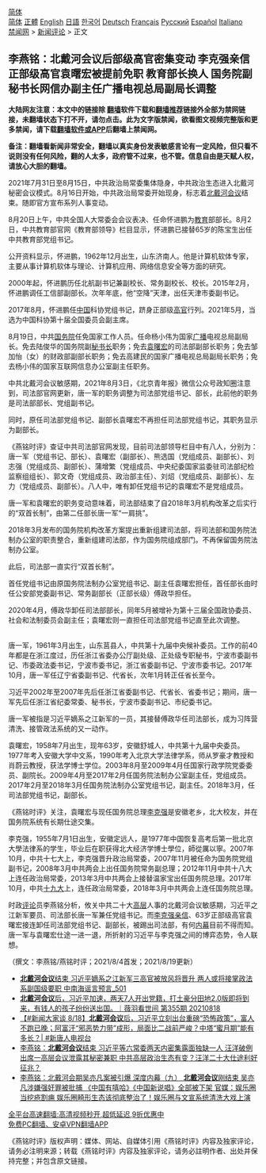  <!-- 面包屑导航 --> <div class="breadcrumb"><!-- GTranslate: https://gtranslate.io/ -->  <div class="switcher notranslate">  <div class="selected">  <a href="#" onclick="return false;"> 简体</a>  </div>  <div class="option">  <a href="https://www.bannedbook.org" onclick="doGTranslate('zh-CN|zh-CN');jQuery('div.switcher div.selected a').html(jQuery(this).html());return false;" title="简体中文" class="nturl selected"> 简体</a>  <a href="https://www.bannedbook.org/zh-tw/" onclick="doGTranslate('zh-CN|zh-TW');jQuery('div.switcher div.selected a').html(jQuery(this).html());return false;" title="繁體中文" class="nturl"> 正體</a>  <a href="https://www.bannedbook.org/en/" onclick="doGTranslate('zh-CN|en');jQuery('div.switcher div.selected a').html(jQuery(this).html());return false;" title="English" class="nturl"> English</a>  <a href="https://www.bannedbook.org/ja/" onclick="doGTranslate('zh-CN|ja');jQuery('div.switcher div.selected a').html(jQuery(this).html());return false;" title="日本語" class="nturl"> 日語</a>  <a href="https://www.bannedbook.org/ko/" onclick="doGTranslate('zh-CN|ko');jQuery('div.switcher div.selected a').html(jQuery(this).html());return false;" title="한국어" class="nturl"> 한국어</a>  <a href="https://www.bannedbook.org/de/" onclick="doGTranslate('zh-CN|de');jQuery('div.switcher div.selected a').html(jQuery(this).html());return false;" title="Deutsch" class="nturl"> Deutsch</a>  <a href="https://www.bannedbook.org/fr/" onclick="doGTranslate('zh-CN|fr');jQuery('div.switcher div.selected a').html(jQuery(this).html());return false;" title="Français" class="nturl"> Français</a>  <a href="https://www.bannedbook.org/ru/" onclick="doGTranslate('zh-CN|ru');jQuery('div.switcher div.selected a').html(jQuery(this).html());return false;" title="Русский" class="nturl"> Русский</a>  <a href="https://www.bannedbook.org/es/" onclick="doGTranslate('zh-CN|es');jQuery('div.switcher div.selected a').html(jQuery(this).html());return false;" title="Español" class="nturl"> Español</a>  <a href="https://www.bannedbook.org/it/" onclick="doGTranslate('zh-CN|it');jQuery('div.switcher div.selected a').html(jQuery(this).html());return false;" title="Italiano" class="nturl"> Italiano</a>  </div>  </div>      <div class='breadcrumb-sub'><!-- Breadcrumb NavXT 6.3.0 --> <a href="https://www.bannedbook.org/" class="home">禁闻网</a> &gt; <a href="https://www.bannedbook.org/bnews/comments/" class="category">新闻评论</a> &gt; 正文</div></div><h2>李燕铭：北戴河会议后部级高官密集变动 李克强亲信正部级高官袁曙宏被提前免职 教育部长换人 国务院副秘书长网信办副主任广播电视总局副局长调整</h2> <p class="notice"><b>大陆网友注意：本文中的链接除 <a href="https://github.com/bannedbook/fanqiang" >翻墙</a>软件下载和<a href="https://github.com/killgcd/justmysocks/blob/master/README.md">翻墙推荐</a>链接外全部为禁网链接，未翻墙状态下打不开，请勿点击。此为文字版禁闻，欲看图文视频完整版和更多禁闻，请下载<a href="https://github.com/bannedbook/fanqiang">翻墙软件或APP</a>后翻墙上禁闻网。</p><p>备注：翻墙看新闻非常安全，翻墙以真实身份发表敏感言论有一定风险，但只看不说则没有任何风险，翻的人太多，政府管不过来，也不管。信息自由是天赋人权，请放心大胆的翻墙。</b></p>  <div class="entry"> <p></p> <p>2021年7月31日至8月15日&#65292;中共政治局常委集体隐身&#65292;中共政治生态进入北戴河秘密会议模式&#12290;8月16日开始&#65292;中共政治局常委开始现身&#65292;标志着<a href="https://www.bannedbook.org/bnews/tag/%e5%8c%97%e6%88%b4%e6%b2%b3%e4%bc%9a%e8%ae%ae/" class="st_tag internal_tag" rel="tag" title="标签 北戴河会议 下的日志">北戴河会议</a>结束&#12290;随即官方宣布系列人事变动&#12290;</p> <p>   8月20日上午&#65292;中共全国人大常委会会议表决&#12289;任命怀进鹏为<a href="https://www.bannedbook.org/bnews/tag/%e6%95%99%e8%82%b2/" class="st_tag internal_tag" rel="tag" title="标签 教育 下的日志">教育</a>部部长&#12290;8月2日&#65292;中共教育部官网&#12298;教育部领导&#12299;栏目显示&#65292;怀进鹏已接替65岁的陈宝生出任中共教育部党组书记&#12290;</p> <p>公开资料显示&#65292;怀进鹏&#65292;1962年12月出生&#65292;山东济南人&#12290;他是计算机软体专家&#65292;主要从事计算机软体与理论&#12289;计算机应用&#12289;网络信息安全等方面的研究&#12290;</p> <p>2000年起&#65292;怀进鹏历任北航副书记兼副校长&#12289;常务副校长&#12289;校长&#12290;2015年2月&#65292;怀进鹏调任工信部副部长&#12290;次年年底&#65292;他&#8220;空降&#8221;天津&#65292;出任天津市委副书记&#12290;</p> <p>2017年8月&#65292;怀进鹏任<span class='wp_keywordlink_affiliate'><a href="https://www.bannedbook.org/" title="中国" target="_blank">中国</a></span>科协党组书记&#65292;跻身正部级<a href="https://www.bannedbook.org/bnews/tag/%E9%AB%98%E5%AE%98/" class="st_tag internal_tag" rel="tag" title="标签 高官 下的日志">高官</a>行列&#12290;2021年5月&#65292;当选为中国科协第十届全国委员会副主席&#12290;</p>  <p>8月19日&#65292;中共<a href="https://www.bannedbook.org/bnews/tag/%e5%9b%bd%e5%8a%a1%e9%99%a2/" class="st_tag internal_tag" rel="tag" title="标签 国务院 下的日志">国务院</a>任免国家工作人员&#12290;任命杨小伟为国家<a href="https://www.bannedbook.org/bnews/tag/%E5%B9%BF%E6%92%AD/" class="st_tag internal_tag" rel="tag" title="标签 广播 下的日志">广播</a>电视总局副局长&#12290;免去陆俊华的国务院副<a href="https://www.bannedbook.org/bnews/tag/%E7%A7%98%E4%B9%A6%E9%95%BF/" class="st_tag internal_tag" rel="tag" title="标签 秘书长 下的日志">秘书长</a>职务&#65307;免去<a href="https://www.bannedbook.org/bnews/tag/%e8%a2%81%e6%9b%99%e5%ae%8f/" class="st_tag internal_tag" rel="tag" title="标签 袁曙宏 下的日志">袁曙宏</a>的司法部副部长职务&#65307;免去邹加怡&#65288;女&#65289;的财政部副部长职务&#65307;免去高建民的国家广播电视总局副局长职务&#65307;免去杨小伟的国家互联网信息办公室副主任职务&#12290;</p> <p>   中共北戴河会议敏感期&#65292;2021年8月3日&#65292;&#12298;北京青年报&#12299;微信公众号政知圈注意到&#65292;司法部官网更新&#65292;唐一军的职务调整为司法部党组书记&#12289;部长&#65292;此前他的职务是司法部部长&#12289;党组副书记&#12290;</p> <p>同时&#65292;原任司法部党组书记&#12289;副部长袁曙宏不再担任司法部党组书记&#65292;其职务显示为副部长&#12290;</p> <p>&#12298;燕铭时评&#12299;查证中共司法部官网发现&#65292;目前司法部领导栏目中有八人&#65292;分别为&#65306;唐一军&#65288;党组书记&#12289;部长&#65289;&#12289;袁曙宏&#65288;副部长&#65289;&#12289;熊选国&#65288;党组成员&#12289;副部长&#65289;&#12289;刘志强&#65288;党组成员&#12289;副部长&#65289;&#12289;蒲增繁&#65288;党组成员&#12289;中央纪委国家监委驻司法部纪检监察组组长&#65289;&#12289;郭文奇&#65288;党组成员&#12289;政治部主任&#65289;&#12289;刘炤&#65288;党组成员&#12289;副部长&#65289;&#12289;左力&#65288;党组成员&#12289;副部长&#65289;&#12290;八人中&#65292;唯有卸任党组书记的袁曙宏不是党组成员&#12290;</p> <p>唐一军和袁曙宏的职务变动意味着&#65292;司法部结束了自2018年3月机构改革之后实行的&#8220;双首长制&#8221;&#65292;由第二任部长唐一军&#8220;一肩挑&#8221;&#12290;</p> <p>2018年3月发布的国务院机构改革方案提出重新组建司法部&#65292;将司法部和国务院法制办公室的职责整合&#65292;重新组建司法部&#65292;作为国务院组成部门&#12290;不再保留国务院法制办公室&#12290;</p>  <p>此后&#65292;司法部一直实行&#8220;双首长制&#8221;&#12290;</p> <p>首任党组书记由原国务院法制办公室党组书记&#12289;副主任袁曙宏担任&#65292;首任部长由时任公安部党委副书记&#12289;常务副部长&#65288;正部长级&#65289;傅政华担任&#12290;</p> <p>2020年4月&#65292;傅政华卸任司法部部长&#65292;同年5月被增补为第十三届全国政协委员&#12289;社会和法制委员会副主任&#65307;袁曙宏则一直担任司法部党组书记直至此次调整&#12290;<br />&nbsp;</p> <p>   唐一军&#65292;1961年3月出生&#65292;山东莒县人&#65292;中共第十九届中央候补委员&#12290;工作的前40年都是在浙江度过&#65292;历任浙江省委办公厅副处级&#12289;正处级专职秘书&#65292;宁波市委副书记&#12289;市委政法委书记&#65292;宁波市委书记&#65292;浙江省委副书记&#12289;宁波市委书记&#12290;2017年10月&#65292;唐一军任辽宁省委副书记&#12289;代省长&#65292;次年1月转正任省长至今&#12290;</p> <p>习近平2002年至2007年先后任浙江省委副书记&#12289;代省长&#12289;省委书记&#65307;期间&#65292;唐一军先后任浙江省纪委常委&#12289;秘书长&#65292;宁波市委副书记&#12289;市纪委书记&#12290;</p> <p>唐一军被指是习近平嫡系之江新军的一员&#65292;其接替傅政华任司法部长&#65292;成为习阵营清洗&#12289;接管政法系统的又一动作&#12290;</p>  <p>袁曙宏&#65292;1958年7月出生&#65292;现年63岁&#65292;安徽舒城人&#65292;中共第十九届中央委员&#12290;1977年考入安徽大学中文系&#65292;1990年考入北京大学法律学系&#65292;师从罗豪才教授和肖蔚云教授&#65292;获法学博士学位&#12290;2003年8月至2009年4月任国家行政学院党委委员&#12289;副院长&#12290;2009年4月至2017年2月任国务院法制办公室副主任&#65292;党组成员&#12290;2017年2月至2018年3月任国务院法制办公室党组书记&#65292;副主任&#12290;2018年3月&#65292;任司法部党组书记&#65292;副部长&#12290; </p> <p>   &#12298;燕铭时评&#12299;关注&#65292;袁曙宏与现任国务院总理<a href="https://www.bannedbook.org/bnews/tag/%e6%9d%8e%e5%85%8b%e5%bc%ba/" class="st_tag internal_tag" rel="tag" title="标签 李克强 下的日志">李克强</a>是安徽老乡&#65292;北大校友&#65292;并在国务院系统有长期仕途交集&#12290;</p> <p>李克强&#65292;1955年7月1日出生&#65292;安徽定远人&#65292;是1977年中国恢复高考后第一批北京大學法律系的学生&#65292;毕业后在职获得北大经济学博士學位&#65292;師從厲以寧&#12290;2007年10月&#65292;中共十七大上&#65292;李克强晋升政治局常委&#65292;2007年11月被任命为国务院党组副书记&#65292;2008年3月中共两会上出任国务院常务副总理&#65307;2012年11月中共十八大上连任政治局常委&#65292;2013年3月中共两会上接替温家宝出任国务院总理&#12290;2017年10月&#65292;中共<a href="https://www.bannedbook.org/bnews/tag/%e5%8d%81%e4%b9%9d%e5%a4%a7/" class="st_tag internal_tag" rel="tag" title="标签 十九大 下的日志">十九大</a>上&#65292;连任政治局常委&#65292;2018年3月中共两会上连任国务院总理&#12290;</p> <p>时政<span class='wp_keywordlink_affiliate'><a href="https://www.bannedbook.org/bnews/comments/" title="新闻评论" target="_blank">评论</a></span>员李燕铭分析&#65292;攸关中共二十大<span class='wp_keywordlink_affiliate'><a href="https://www.bannedbook.org/bnews/ccpdope/" title="中共高层内幕" target="_blank">高层</a></span>人事的北戴河会议敏感期&#65292;习近平之江新军要员&#12289;司法部长唐一军兼任党组书记&#12290;而<a href="https://www.bannedbook.org/bnews/tag/%e6%9d%8e%e5%85%8b%e5%bc%ba%e4%ba%b2%e4%bf%a1/" class="st_tag internal_tag" rel="tag" title="标签 李克强亲信 下的日志">李克强亲信</a>&#12289;63岁正部级高官袁曙宏接连卸任司法部党组书记&#12289;副部长&#65292;被踢出司法部&#65292;有何<span class='wp_keywordlink_affiliate'><a href="https://www.bannedbook.org/bnews/ccpdope/" title="中共高层内幕" target="_blank">内幕</a></span>目前不得而知&#12290;唐一军与袁曙宏仕途一进一退&#65292;所折射的习近平与李克强之间的博弈态势&#65292;令人联想&#12290;</p> <p>&#65288;撰文&#65306;李燕铭/燕铭时评&#65307;2021/8/4首发&#65307;2021/8/19更新&#65289;</p> <ul class='op-related-articles' title='相关阅读'> <li><a href='https://www.bannedbook.org/bnews/comments/20210820/1609443.html' target='_blank'><b>北戴河会议</b>结束 习近平嫡系之江新军三高官被放风将晋升 两人或将接掌政法系副国级要职 中南海谣言预言_501</a></li> <li><a href='https://www.bannedbook.org/bnews/bannedvideo/20210819/1609097.html' target='_blank'><b>北戴河会议</b>后，习近平加速，两天7人开出党籍，打土豪分田地2.0版即将到来，有钱人的孩子纷纷送出国。｜薇羽看世间 第355期 20210818</a></li> <li><a href='https://www.bannedbook.org/bnews/bannedvideo/20210818/1608639.html' target='_blank'>【#新闻大家谈 8/18】<b>北戴河会议</b>后，习近平立刻出台重磅“恐怖政策”，富人不跑已晚；阿富汗“邪恶势力带”成形，局面比二战前严峻？中塔“蜜月期”能有多长？| #新唐人电视台</a></li> <li><a href='https://www.bannedbook.org/bnews/comments/20210818/1608457.html' target='_blank'>李燕铭：<b>北戴河会议</b>结束 习近平等六常委两天内密集露面独缺一人 汪洋破例出席一高层会议泄露其秘密兼职 中共高层政治生态有变？汪洋二十大仕途利好征兆？</a></li> <li><a href='https://www.bannedbook.org/bnews/comments/20210817/1607917.html' target='_blank'>李燕铭：北戴河会期吴亦凡案被引爆 深度内幕（九） <b>北戴河会议</b>刚结束 吴亦凡涉嫌强奸罪被批捕 《中国有嘻哈》《中国新说唱》全部被下架 官媒：娱乐圈当挖疮割痈 娱乐圈畸形生态该彻底整治了！娱乐圈与文宣系统清洗大戏上演</a></li> </ul> <p class="texttj"> <a href="https://github.com/bannedbook/fanqiang/wiki/V2ray%E6%9C%BA%E5%9C%BA" target="_blank">全平台高速翻墙:高清视频秒开,超低延迟,9折优惠中</a><br/> <a href="https://github.com/bannedbook/fanqiang/wiki/%E7%A6%81%E9%97%BB%E7%BD%91%E5%AE%89%E5%8D%93%E7%BF%BB%E5%A2%99%E6%96%B0%E9%97%BBAPP" target="_blank">免费PC翻墙、安卓VPN翻墙APP</a></p> <p>&#12298;燕铭时评&#12299;版权声明&#65306;媒体&#12289;网站&#12289;自媒体引用&#12298;燕铭时评&#12299;内容及独家评论&#65292;请务必注明来源&#65307;转载&#12298;燕铭时评&#12299;内容及独家评论&#65292;请务必註明作者&#12289;出处并保持完整&#65307;并包含原文链接&#12290;  </p><a name='sharetosocial'></a>  <div style="margin-bottom:5px;padding-bottom:5px;clear:both"> <div id="archive-pix-1" class="banner-ads"> <!-- AuctionX Display platform tag START --> <div id="26318x728x90x621x_ADSLOT2" clicktrack="%%CLICK_URL_ESC%%"></div> <!-- AuctionX Display platform tag END --> </div> <div id="archive-pix-2" class="banner-ads"> <!-- AuctionX Display platform tag START --> <div id="26315x300x250x621x_ADSLOT2" clicktrack="%%CLICK_URL_ESC%%"></div> <!-- AuctionX Display platform tag END --> </div> </div>  <div id="archive-pix-1" class="banner-ads"> <!-- AuctionX Display platform tag START --> <div id="26318x728x90x621x_ADSLOT3" clicktrack="%%CLICK_URL_ESC%%"></div> <!-- AuctionX Display platform tag END --> </div> </div><!--END ENTRY--> 